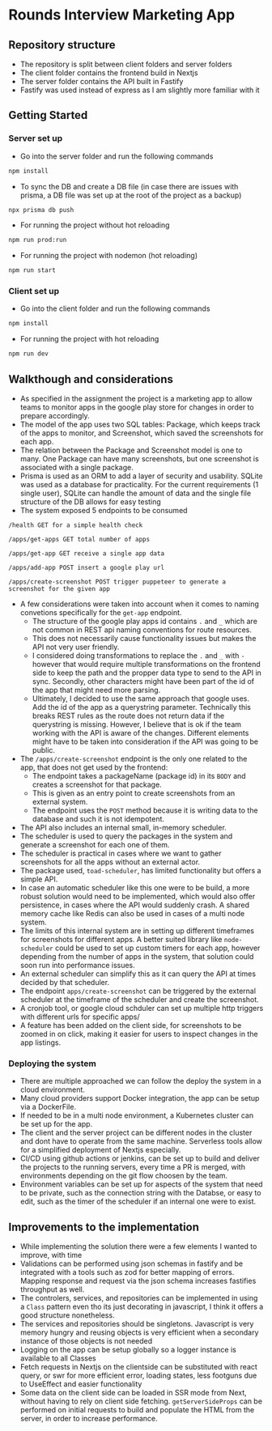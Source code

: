 # Rounds Interview Marketing App

## Repository structure

- The repository is split between client folders and server folders
- The client folder contains the frontend build in Nextjs
- The server folder contains the API built in Fastify
- Fastify was used instead of express as I am slightly more familiar with it

## Getting Started

### Server set up

- Go into the server folder and run the following commands
```bash
npm install
````
- To sync the DB and create a DB file (in case there are issues with prisma, a DB file was set up at the root of the project as a backup)
 ```bash
 npx prisma db push
 ```
- For running the project without hot reloading
 ```bash
 npm run prod:run
 ```
- For running the project with nodemon (hot reloading)
```bash
npm run start
```

### Client set up

- Go into the client folder and run the following commands
```bash
npm install
````
- For running the project with hot reloading
 ```bash
 npm run dev
 ```

## Walkthough and considerations

- As specified in the assignment the project is a marketing app to allow teams to monitor apps in the google play store for changes in order to prepare accordingly.
- The model of the app uses two SQL tables: Package, which keeps track of the apps to monitor, and Screenshot, which saved the screenshots for each app.
- The relation between the Package and Screenshot model is one to many. One Package can have many screenshots, but one screenshot is associated with a single package.
- Prisma is used as an ORM to add a layer of security and usability. SQLite was used as a database for practicality. For the current requirements (1 single user), SQLite can handle the amount of data and the single file structure of the DB allows for easy testing
- The system exposed 5 endpoints to be consumed
```
/health GET for a simple health check
```
```
/apps/get-apps GET total number of apps
```
```
/apps/get-app GET receive a single app data
```
```
/apps/add-app POST insert a google play url
```
```
/apps/create-screenshot POST trigger puppeteer to generate a screenshot for the given app
```
- A few considerations were taken into account when it comes to naming convetions specifically for the `get-app` endpoint.
  - The structure of the google play apps id contains `.` and `_` which are not common in REST api naming conventions for route resources.
  - This does not necessarily cause functionality issues but makes the API not very user friendly.
  - I considered doing transformations to replace the `.` and `_` with `-` however that would require multiple transformations on the frontend side to keep the path and the propper data type to send to the API in sync. Secondly, other characters might have been part of the id of the app that might need more parsing.
  - Ultimately, I decided to use the same approach that google uses. Add the id of the app as a querystring parameter. Technically this breaks REST rules as the route does not return data if the querystring is missing. However, I believe that is ok if the team working with the API is aware of the changes. Different elements might have to be taken into consideration if the API was going to be public.
- The `/apps/create-screenshot` endpoint is the only one related to the app, that does not get used by the frontend:
  - The endpoint takes a packageName (package id) in its `BODY` and creates a screenshot for that package.
  - This is given as an entry point to create screenshots from an external system.
  - The endpoint uses the `POST` method because it is writing data to the database and such it is not idempotent.
- The API also includes an internal small, in-memory scheduler.
- The scheduler is used to query the packages in the system and generate a screenshot for each one of them.
- The scheduler is practical in cases where we want to gather screenshots for all the apps without an external actor.
- The package used, `toad-scheduler`, has limited functionality but offers a simple API.
- In case an automatic scheduler like this one were to be build, a more robust solution would need to be implemented, which would also offer persistence, in cases where the API would suddenly crash. A shared memory cache like Redis can also be used in cases of a multi node system.
- The limits of this internal system are in setting up different timeframes for screenshots for different apps. A better suited library like `node-scheduler` could be used to set up custom timers for each app, however depending from the number of apps in the system, that solution could soon run into performance issues.
- An external scheduler can simplify this as it can query the API at times decided by that scheduler.
- The endpoint `apps/create-screenshot` can be triggered by the external scheduler at the timeframe of the scheduler and create the screenshot.
- A cronjob tool, or google cloud schduler can set up multiple http triggers with different urls for specific apps/
- A feature has been added on the client side, for screenshots to be zoomed in on click, making it easier for users to inspect changes in the app listings.

### Deploying the system

- There are multiple approached we can follow the deploy the system in a cloud environment.
- Many cloud providers support Docker integration, the app can be setup via a DockerFile.
- If needed to be in a multi node environment, a Kubernetes cluster can be set up for the app.
- The client and the server project can be different nodes in the cluster and dont have to operate from the same machine. Serverless tools allow for a simplified deployment of Nextjs especially.
- CI/CD using github actions or jenkins, can be set up to build and deliver the projects to the running servers, every time a PR is merged, with environments depending on the git flow choosen by the team.
- Environment variables can be set up for aspects of the system that need to be private, such as the connection string with the Databse, or easy to edit, such as the timer of the scheduler if an internal one were to exist.

## Improvements to the implementation

- While implementing the solution there were a few elements I wanted to improve, with time
- Validations can be performed using json schemas in fastify and be integrated with a tools such as zod for better mapping of errors. Mapping response and request via the json schema increases fastifies throughput as well.
- The controlers, services, and repositories can be implemented in using a `Class` pattern even tho its just decorating in javascript, I think it offers a good structure nonetheless.
- The services and repositories should be singletons. Javascript is very memory hungry and reusing objects is very efficient when a secondary instance of those objects is not needed
- Logging on the app can be setup globally so a logger instance is available to all Classes
- Fetch requests in Nextjs on the clientside can be substituted with react query, or swr for more efficient error, loading states, less footguns due to UseEffect and easier functionality
- Some data on the client side can be loaded in SSR mode from Next, without having to rely on client side fetching. `getServerSideProps` can be performed on initial requests to build and populate the HTML from the server, in order to increase performance.